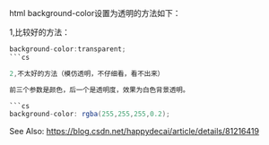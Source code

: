 html background-color设置为透明的方法如下：

1,比较好的方法：

```cs
background-color:transparent;
```cs

2,不太好的方法（模仿透明，不仔细看，看不出来）

前三个参数是颜色，后一个是透明度，效果为白色背景透明。

```cs
background-color: rgba(255,255,255,0.2);
```

See Also: https://blog.csdn.net/happydecai/article/details/81216419
